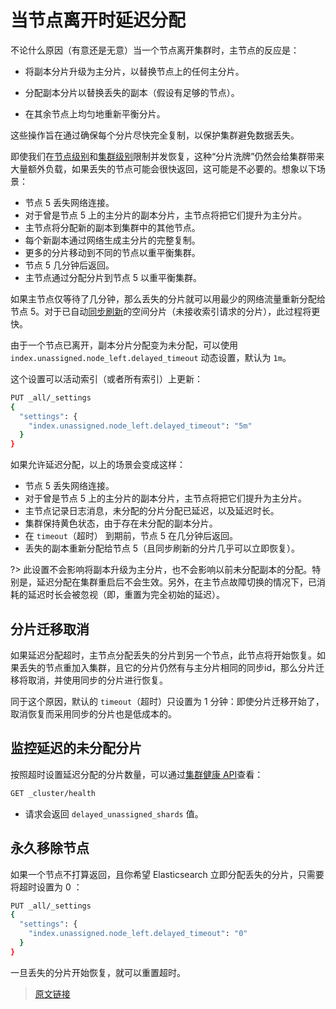 # 当节点离开时延迟分配

不论什么原因（有意还是无意）当一个节点离开集群时，主节点的反应是：

- 将副本分片升级为主分片，以替换节点上的任何主分片。

- 分配副本分片以替换丢失的副本（假设有足够的节点）。

- 在其余节点上均匀地重新平衡分片。

这些操作旨在通过确保每个分片尽快完全复制，以保护集群避免数据丢失。

即使我们在[节点级别](/setup/config/index_recovery_settings)和[集群级别](/setup/config/cluster_level_shard_allocation_and_routing_settings?id=集群级分片分配设置)限制并发恢复，这种“分片洗牌”仍然会给集群带来大量额外负载，如果丢失的节点可能会很快返回，这可能是不必要的。想象以下场景：

- 节点 5 丢失网络连接。
- 对于曾是节点 5 上的主分片的副本分片，主节点将把它们提升为主分片。
- 主节点将分配新的副本到集群中的其他节点。
- 每个新副本通过网络生成主分片的完整复制。
- 更多的分片移动到不同的节点以重平衡集群。
- 节点 5 几分钟后返回。
- 主节点通过分配分片到节点 5 以重平衡集群。

如果主节点仅等待了几分钟，那么丢失的分片就可以用最少的网络流量重新分配给节点 5。对于已自动[同步刷新](/rest_apis/index_apis/synced_flush)的空间分片（未接收索引请求的分片），此过程将更快。

由于一个节点已离开，副本分片分配变为未分配，可以使用 `index.unassigned.node_left.delayed_timeout` 动态设置，默认为 `1m`。

这个设置可以活动索引（或者所有索引）上更新：

```bash
PUT _all/_settings
{
  "settings": {
    "index.unassigned.node_left.delayed_timeout": "5m"
  }
}
```

如果允许延迟分配，以上的场景会变成这样：

- 节点 5 丢失网络连接。
- 对于曾是节点 5 上的主分片的副本分片，主节点将把它们提升为主分片。
- 主节点记录日志消息，未分配的分片分配已延迟，以及延迟时长。
- 集群保持黄色状态，由于存在未分配的副本分片。
- 在 `timeout`（超时） 到期前，节点 5 在几分钟后返回。
- 丢失的副本重新分配给节点 5（且同步刷新的分片几乎可以立即恢复）。

?> 此设置不会影响将副本升级为主分片，也不会影响以前未分配副本的分配。特别是，延迟分配在集群重启后不会生效。另外，在主节点故障切换的情况下，已消耗的延迟时长会被忽视（即，重置为完全初始的延迟）。

## 分片迁移取消

如果延迟分配超时，主节点分配丢失的分片到另一个节点，此节点将开始恢复。如果丢失的节点重加入集群，且它的分片仍然有与主分片相同的同步id，那么分片迁移将取消，并使用同步的分片进行恢复。

同于这个原因，默认的 `timeout`（超时）只设置为 1 分钟：即使分片迁移开始了，取消恢复而采用同步的分片也是低成本的。

## 监控延迟的未分配分片

按照超时设置延迟分配的分片数量，可以通过[集群健康 API](/rest_apis/cluster_apis/cluster_health)查看：

```bash
GET _cluster/health
```

- 请求会返回 `delayed_unassigned_shards` 值。

## 永久移除节点

如果一个节点不打算返回，且你希望 Elasticsearch 立即分配丢失的分片，只需要将超时设置为 0 ：

```bash
PUT _all/_settings
{
  "settings": {
    "index.unassigned.node_left.delayed_timeout": "0"
  }
}
```

一旦丢失的分片开始恢复，就可以重置超时。

> [原文链接](https://www.elastic.co/guide/en/elasticsearch/reference/current/delayed-allocation.html)
